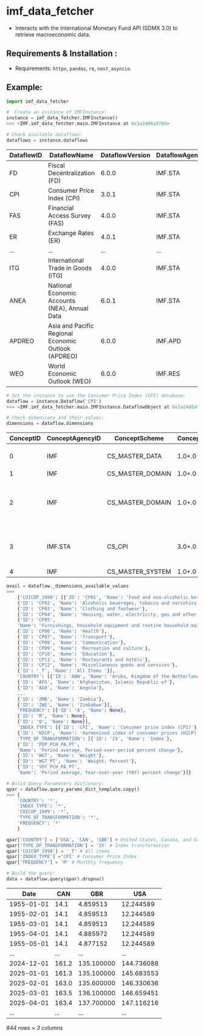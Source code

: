 <h1>imf_data_fetcher</h1> 

- Interacts with the International Monetary Fund API (SDMX 3.0) to retrieve macroeconomic data.

<h2>Requirements & Installation :</h2>

- Requirements: `httpx`, `pandas`, `re`, `nest_asyncio`.  

<h2>Example:</h2>


```python
import imf_data_fetcher 

#  Create an instance of IMFInstance:
instance = imf_data_fetcher.IMFInstance()
>>> <IMF.imf_data_fetcher.main.IMFInstance at 0x1a2488a9780>
```

```python
# Check available dataflows:
dataflows = instance.dataflows
```
| DataflowID | DataflowName                                         | DataflowVersion | DataflowAgencyID | StructureID   | StructureVersion | StructureAgencyID |
|------------|------------------------------------------------------|-----------------|------------------|---------------|------------------|-------------------|
| FD         | Fiscal Decentralization (FD)                         | 6.0.0           | IMF.STA          | DSD_FD        | 6.0+.0           | IMF.STA           |
| CPI        | Consumer Price Index (CPI)                           | 3.0.1           | IMF.STA          | DSD_CPI       | 3.0+.0           | IMF.STA           |
| FAS        | Financial Access Survey (FAS)                        | 4.0.0           | IMF.STA          | DSD_FAS       | 4.0+.0           | IMF.STA           |
| ER         | Exchange Rates (ER)                                  | 4.0.1           | IMF.STA          | DSD_ER_PUB    | 4.0+.0           | IMF.STA           |
| ...        | ...                                                  | ...             | ...              | ...           | ...              | ...               |
| ITG        | International Trade in Goods (ITG)                   | 4.0.0           | IMF.STA          | DSD_ITG       | 4.0+.0           | IMF.STA           |
| ANEA       | National Economic Accounts (NEA), Annual Data        | 6.0.1           | IMF.STA          | DSD_ANEA      | 8.0+.0           | IMF.STA           |
| APDREO     | Asia and Pacific Regional Economic Outlook (APDREO)  | 6.0.0           | IMF.APD          | DSD_APDREO    | 6.0+.0           | IMF.APD           |
| WEO        | World Economic Outlook (WEO)                         | 6.0.0           | IMF.RES          | DSD_WEO       | 6.0+.0           | IMF.RES           |

```python
# Set the instance to use the Consumer Price Index (CPI) database:
dataflow = instance.Dataflow('CPI')
>>> <IMF.imf_data_fetcher.main.IMFInstance.DataflowObject at 0x1a2488a9c90>
```

```python
# Check dimensions and their values:
dimensions = dataflow.dimensions
```
| ConceptID | ConceptAgencyID | ConceptScheme      | ConceptVersion | ConceptPosition | ConceptName              | DimensionName          | DimensionDescription                                                                      | CodelistAgencyID | CodelistID                        | CodelistVersion |
| --------- | --------------- | ------------------ | -------------- | --------------- | ------------------------ | ---------------------- | ----------------------------------------------------------------------------------------- | ---------------- | --------------------------------- | --------------- |
| 0         | IMF             | CS\_MASTER\_DATA   | 1.0+.0         | 0               | COUNTRY                  | Country                | The country or region for which the data or series are reported                           | IMF              | CL\_COUNTRY                       | 1.0+.0          |
| 1         | IMF             | CS\_MASTER\_DOMAIN | 1.0+.0         | 1               | INDEX\_TYPE              | Index type             | Type of index prices.                                                                     | IMF              | CL\_INDEX\_TYPE                   | 2.0+.0          |
| 2         | IMF             | CS\_MASTER\_DOMAIN | 1.0+.0         | 2               | COICOP\_1999             | Expenditure Category   | The Classification of Individual Consumption According to Purpose (COICOP), revision 1999 | IMF              | CL\_COICOP\_1999                  | 1.0+.0          |
| 3         | IMF.STA         | CS\_CPI            | 3.0+.0         | 3               | TYPE\_OF\_TRANSFORMATION | Type of Transformation | Represents the specific calculations or computations applied to the raw price data        | IMF.STA          | CL\_CPI\_TYPE\_OF\_TRANSFORMATION | 3.0+.0          |
| 4         | IMF             | CS\_MASTER\_SYSTEM | 1.0+.0         | 4               | FREQ                     | Frequency              |                                                                                           | IMF              | CL\_FREQ                          | 1.0+.0          |


```python
avail = dataflow._dimensions_available_values
>>>
    {'COICOP_1999': [{'ID': 'CP01', 'Name': 'Food and non-alcoholic beverages'},
    {'ID': 'CP02', 'Name': 'Alcoholic beverages, tobacco and narcotics'},
    {'ID': 'CP03', 'Name': 'Clothing and footwear'},
    {'ID': 'CP04', 'Name': 'Housing, water, electricity, gas and other fuels'},
    {'ID': 'CP05',
    'Name': 'Furnishings, household equipment and routine household maintenance'},
    {'ID': 'CP06', 'Name': 'Health'},
    {'ID': 'CP07', 'Name': 'Transport'},
    {'ID': 'CP08', 'Name': 'Communication'},
    {'ID': 'CP09', 'Name': 'Recreation and culture'},
    {'ID': 'CP10', 'Name': 'Education'},
    {'ID': 'CP11', 'Name': 'Restaurants and hotels'},
    {'ID': 'CP12', 'Name': 'Miscellaneous goods and services'},
    {'ID': '_T', 'Name': 'All Items '}],
    'COUNTRY': [{'ID': 'ABW', 'Name': 'Aruba, Kingdom of the Netherlands'},
    {'ID': 'AFG', 'Name': 'Afghanistan, Islamic Republic of'},
    {'ID': 'AGO', 'Name': 'Angola'},
    ...
    {'ID': 'ZMB', 'Name': 'Zambia'},
    {'ID': 'ZWE', 'Name': 'Zimbabwe'}],
    'FREQUENCY': [{'ID': 'A', 'Name': None},
    {'ID': 'M', 'Name': None},
    {'ID': 'Q', 'Name': None}],
    'INDEX_TYPE': [{'ID': 'CPI', 'Name': 'Consumer price index (CPI)'},
    {'ID': 'HICP', 'Name': 'Harmonised index of consumer prices (HICP)'}],
    'TYPE_OF_TRANSFORMATION': [{'ID': 'IX', 'Name': 'Index'},
    {'ID': 'POP_PCH_PA_PT',
    'Name': 'Period average, Period-over-period percent change'},
    {'ID': 'WGT', 'Name': 'Weight'},
    {'ID': 'WGT_PT', 'Name': 'Weight, Percent'},
    {'ID': 'YOY_PCH_PA_PT',
    'Name': 'Period average, Year-over-year (YOY) percent change'}]}
```

```python
# Bulid Query Parameters dictionary:
qpar = dataflow.query_params_dict_template.copy()
>>> {
    'COUNTRY': '*',
    'INDEX_TYPE': '*',
    'COICOP_1999': '*',
    'TYPE_OF_TRANSFORMATION': '*',
    'FREQUENCY': '*'
    }

qpar['COUNTRY'] = ['USA', 'CAN', 'GBR'] # United States, Canada, and Great Britain
qpar['TYPE_OF_TRANSFORMATION'] = 'IX' # Index transformation
qpar['COICOP_1999'] = '_T' # All items 
qpar['INDEX_TYPE'] ='CPI' # Consumer Price Index
qpar['FREQUENCY'] = 'M' # Monthly frequency

# Build the query:
data = dataflow.query(qpar).dropna()
```
| Date       | CAN    | GBR       | USA       |
|------------|--------|-----------|-----------|
| 1955-01-01 | 14.1   | 4.859513  | 12.244589 |
| 1955-02-01 | 14.1   | 4.859513  | 12.244589 |
| 1955-03-01 | 14.1   | 4.859513  | 12.244589 |
| 1955-04-01 | 14.1   | 4.885972  | 12.244589 |
| 1955-05-01 | 14.1   | 4.877152  | 12.244589 |
| ...        | ...    | ...       | ...       |
| 2024-12-01 | 161.2  | 135.100000| 144.736088|
| 2025-01-01 | 161.3  | 135.100000| 145.683553|
| 2025-02-01 | 163.0  | 135.600000| 146.330636|
| 2025-03-01 | 163.5  | 136.100000| 146.659451|
| 2025-04-01 | 163.4  | 137.700000| 147.116216|
| ...        | ...    | ...       | ...       |

*844 rows × 3 columns*

